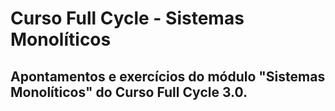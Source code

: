 # Curso Full Cycle - Sistemas Monolíticos

## Apontamentos e exercícios do módulo "Sistemas Monolíticos" do Curso Full Cycle 3.0.